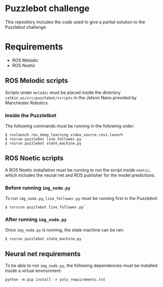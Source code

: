 # Puzzlebot challenge
This repository includes the code used to give a partial solution to the Puzzlebot challenge.

# Requirements
* ROS Melodic
* ROS Noetic

## ROS Melodic scripts
Scripts under `melodic` must be placed inside the directory `catkin_ws/src/puzzlebot/scripts` in the Jetson Nano provided by Manchester Robotics.

### Inside the Puzzletbot
The following commands must be running in the following order:
```
$ roslaunch ros_deep_learning video_source.ros1.launch
$ rosrun puzzlebot line_follower.py
$ rosrun puzzlebot state_machine.py
```

## ROS Noetic scripts
A ROS Noetic installation must be running to run the script inside `noetic`, which includes the neural net and ROS publisher for the model predictions.

### Before running `img_node.py`
To run `img_node.py`, `line_follower.py` must be running first in the Puzzlebot:
```
$ rorsrun puzzlebot line_follower.py`
```

### After running `img_node.py`
Once `img_node.py` is running, the state machine can be ran:
```
$ rosrun puzzlebot state_machine.py
```

## Neural net requirements
To be able to run `img_node.py`, the following dependencies must be installed inside a virtual environment:
```
python -m pip install -r yolo_requirements.txt
```
